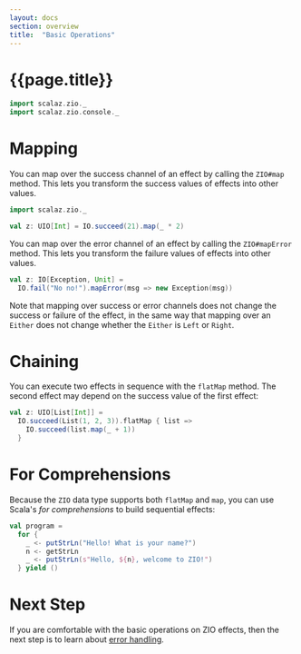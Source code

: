 ```yaml
---
layout: docs
section: overview
title:  "Basic Operations"
---
```


# {{page.title}}

```scala mdoc:invisible
import scalaz.zio._
import scalaz.zio.console._
```

# Mapping

You can map over the success channel of an effect by calling the `ZIO#map` method. This lets you transform the success values of effects into other values.

```scala mdoc:silent
import scalaz.zio._

val z: UIO[Int] = IO.succeed(21).map(_ * 2)
```

You can map over the error channel of an effect by calling the `ZIO#mapError` method. This lets you transform the failure values of effects into other values.

```scala mdoc:silent
val z: IO[Exception, Unit] = 
  IO.fail("No no!").mapError(msg => new Exception(msg))
```

Note that mapping over success or error channels does not change the success or failure of the effect, in the same way that mapping over an `Either` does not change whether the `Either` is `Left` or `Right`.

# Chaining

You can execute two effects in sequence with the `flatMap` method. The second effect may depend on the success value of the first effect:

```scala mdoc:silent
val z: UIO[List[Int]] = 
  IO.succeed(List(1, 2, 3)).flatMap { list =>
    IO.succeed(list.map(_ + 1))
  }
```

# For Comprehensions

Because the `ZIO` data type supports both `flatMap` and `map`, you can use Scala's _for comprehensions_ to build sequential effects:

```scala mdoc:silent
val program = 
  for {
    _ <- putStrLn("Hello! What is your name?")
    n <- getStrLn
    _ <- putStrLn(s"Hello, ${n}, welcome to ZIO!")
  } yield ()
```

# Next Step

If you are comfortable with the basic operations on ZIO effects, then the next step is to learn about [error handling](handling_errors.html).